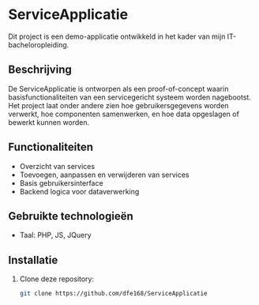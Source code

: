 # ServiceApplicatie

Dit project is een demo-applicatie ontwikkeld in het kader van mijn IT-bacheloropleiding.

## Beschrijving

De ServiceApplicatie is ontworpen als een proof-of-concept waarin basisfunctionaliteiten van een servicegericht systeem worden nagebootst. Het project laat onder andere zien hoe gebruikersgegevens worden verwerkt, hoe componenten samenwerken, en hoe data opgeslagen of bewerkt kunnen worden.

##  Functionaliteiten

- Overzicht van services
- Toevoegen, aanpassen en verwijderen van services
- Basis gebruikersinterface
- Backend logica voor dataverwerking

## Gebruikte technologieën

- Taal: PHP, JS, JQuery

## Installatie

1. Clone deze repository:
   ```bash
   git clone https://github.com/dfe168/ServiceApplicatie
